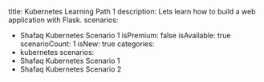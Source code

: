title: Kubernetes Learning Path 1
description: Lets learn how to build a web application with Flask.
scenarios: 
  - Shafaq Kubernetes Scenario 1
isPremium: false
isAvailable: true
scenarioCount: 1
isNew: true
categories: 
  - kubernetes
scenarios:
  - Shafaq Kubernetes Scenario 1
  - Shafaq Kubernetes Scenario 2
